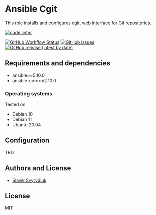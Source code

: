# Ansible Cgit

This role installs and configures [cgit](https://git.zx2c4.com/cgit/about/),
web interface for Git repositories.

[![code linter](https://github.com/sv0/ansible-cgit/actions/workflows/linter.yml/badge.svg)](https://github.com/sv0/ansible-cgit/actions/workflows/linter.yml)

[![GitHub Workflow Status](https://img.shields.io/github/workflow/status/sv0/ansible-cgit/CI)][ci]
[![GitHub issues](https://img.shields.io/github/issues/sv0/ansible-cgit)][issues]
[![GitHub release (latest by date)](https://img.shields.io/github/v/release/sv0/ansible-cgit)][releases]

[ci]: https://github.com/sv0/ansible-cgit/actions
[issues]: https://github.com/sv0/ansible-cgit/issues?q=is%3Aopen+is%3Aissue
[releases]: https://github.com/sv0/ansible-cgit/releases

## Requirements and dependencies

- ansible>=5.10.0
- ansible-core>=2.10.0

### Operating systems

Tested on

- Debian 10
- Debian 11
- Ubuntu 20.04

## Configuration

TBD

## Authors and License

- [Slavik Svyrydiuk](https://slavik.svyrydiuk.eu)


## License

[MIT](LICENSE)
